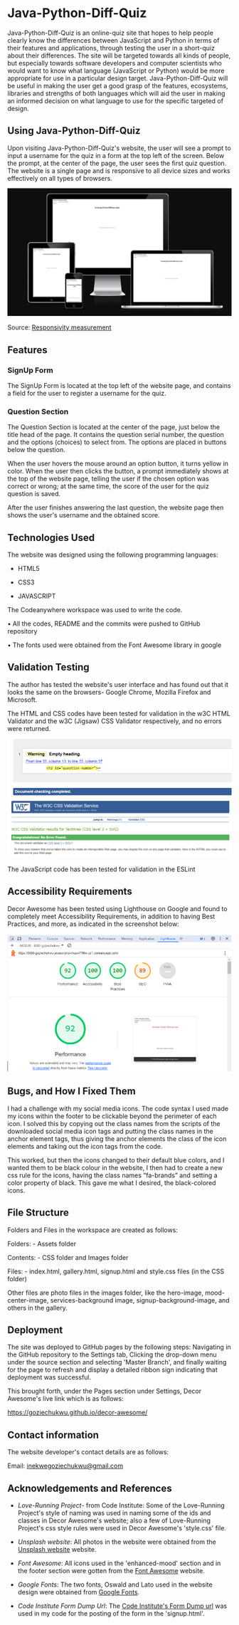 # Java-Python-Diff-Quiz

Java-Python-Diff-Quiz is an online-quiz site that hopes to help people clearly know the differences between JavaScript and Python in terms of their features and applications, through testing the user in a short-quiz about their differences. The site will be targeted towards all kinds of people, but especially towards software developers and computer scientists who would want to know what language (JavaScript or Python) would be more appropriate for use in a particular design target. Java-Python-Diff-Quiz will be useful in making the user get a good grasp of the features, ecosystems, libraries and strengths of both languages which will aid the user in making an informed decision on what language to use for the specific targeted of design.

## Using Java-Python-Diff-Quiz

Upon visiting Java-Python-Diff-Quiz's website, the user will see a prompt to input a username for the quiz in a form at the top left of the screen. Below the prompt, at the center of the page, the user sees the first quiz question. The website is a single page and is responsive to all device sizes and works effectively on all types of browsers.

<img src="./assets/images/responsiveness-screenshot.png" alt="Responsiveness Screenshot">

Source: [Responsivity measurement](https://ui.dev/amiresponsive?url=%20https://goziechukwu.github.io/Java-Python-Diff-Quiz/)

## Features

### SignUp Form

The SignUp Form is located at the top left of the website page, and contains a field for the user to register a username for the quiz.

### Question Section

The Question Section is located at the center of the page, just below the title head of the page. It contains the question serial number, the question and the options (choices) to select from. The options are placed in buttons below the question.

When the user hovers the mouse around an option button, it turns yellow in color. When the user then clicks the button, a prompt immediately shows at the top of the website page, telling the user if the chosen option was correct or wrong; at the same time, the score of the user for the quiz question is saved.

After the user finishes answering the last question, the website page then shows the user's username and the obtained score.

## Technologies Used

The website was designed using the following programming languages:

- HTML5

- CSS3
  
- JAVASCRIPT

The Codeanywhere workspace was used to write the code. 

• All the codes, README and the commits were pushed to GitHub repository

• The fonts used were obtained from the Font Awesome library in google

## Validation Testing

The author has tested the website's user interface and has found out that it looks the same on the browsers- Google Chrome, Mozilla Firefox and Microsoft.

The HTML and CSS codes have been tested for validation in the w3C HTML Validator and the w3C (Jigsaw) CSS Validator respectively, and no errors were returned.

<img src="./assets/images/validation-testing-screenshot-1.png" alt="First Validation Testing">

<img src="./assets/images/validation-testing-screenshot-2.png" alt="Second Validation Testing">

The JavaScript code has been tested for validation in the ESLint

## Accessibility Requirements

Decor Awesome has been tested using Lighthouse on Google and found to completely meet Accessibility Requirements, in addition to having Best Practices, and more, as indicated in the screenshot below:

<img src="./assets/images/accessibility-requirements-score-screenshot.png" alt="Accessibility Requirements Score">

## Bugs, and How I Fixed Them

I had a challenge with my social media icons. The code syntax I used made my icons within the footer to be clickable beyond the perimeter of each icon. I solved this by copying out the class names from the scripts of the downloaded social media icon tags and putting the class names in the anchor element tags, thus giving the anchor elements the class of the icon elements and taking out the icon tags from the code.

This worked, but then the icons changed to their default blue colors, and I wanted them to be black colour in the website, I then had to create a new css rule for the icons, having the class names “fa-brands” and setting a color property of black. This gave me what I desired, the black-colored icons.

## File Structure

Folders and Files in the workspace are created as follows:

Folders: - Assets folder

Contents: - CSS folder and Images folder

Files: - index.html, gallery.html, signup.html and style.css files (in the CSS folder)

Other files are photo files in the images folder, like the hero-image, mood-center-image, services-background image, signup-background-image, and others in the gallery.

## Deployment

The site was deployed to GitHub pages by the following steps:
Navigating in the GitHub repository to the Settings tab,
Clicking the drop-down menu under the source section and selecting 'Master Branch', and finally waiting for the page to refresh and display a detailed ribbon sign indicating that deployment was successful.

This brought forth, under the Pages section under Settings, Decor Awesome's live link which is as follows:

<https://goziechukwu.github.io/decor-awesome/>

## Contact information

The website developer's contact details are as follows:

Email: inekwegoziechukwu@gmail.com

## Acknowledgements and References

- _Love-Running Project_- from Code Institute: Some of the Love-Running Project's style of naming was used in naming some of the ids and classes in Decor Awesome's website; also a few of Love-Running Project's css style rules were used in Decor Awesome's 'style.css' file.

- _Unsplash website_: All photos in the website were obtained from the [Unsplash website](unsplash.com) website.

- _Font Awesome_: All icons used in the 'enhanced-mood' section and in the footer section were gotten from the [Font Awesome](https://fontawesome.com/) website.

- _Google Fonts_: The two fonts, Oswald and Lato used in the website design were obtained from [Google Fonts](https://fonts.google.com/).

- _Code Institute Form Dump Url_: The [Code Institute's Form Dump url](https://formdump.codeinstitute.net/) was used in my code for the posting of the form in the 'signup.html'.